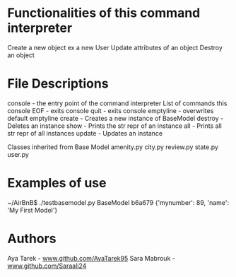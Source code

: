 # Functionalities of this command interpreter
Create a new object ex a new User
Update attributes of an object
Destroy an object
# File Descriptions
console - the entry point of the command interpreter
List of commands this console
EOF - exits console
quit - exits console
emptyline - overwrites default emptyline
create - Creates a new instance of BaseModel
destroy - Deletes an instance
show - Prints the str repr of an instance
all - Prints all str repr of all instances
update - Updates an instance

Classes inherited from Base Model
amenity.py
city.py
review.py
state.py
user.py
# Examples of use

~/AirBnB$ ./testbasemodel.py
BaseModel b6a679 {'mynumber': 89, 'name': 'My First Model'}

# Authors
Aya Tarek - www.github.com/AyaTarek95
Sara Mabrouk - www.github.com/Saraali24
